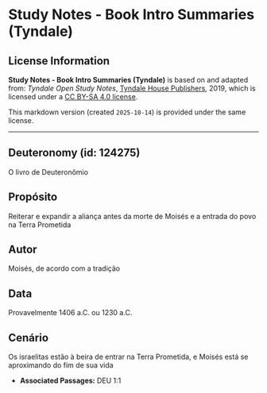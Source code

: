 # Study Notes - Book Intro Summaries (Tyndale)

## License Information

**Study Notes - Book Intro Summaries (Tyndale)** is based on and adapted from: _Tyndale Open Study Notes_, [Tyndale House Publishers](https://tyndaleopenresources.com/), 2019, which is licensed under a [CC BY-SA 4.0 license](https://creativecommons.org/licenses/by-sa/4.0/legalcode.en).

This markdown version (created `2025-10-14`) is provided under the same license.



--------------------------------

## Deuteronomy (id: 124275)

O livro de Deuteronômio

Propósito
---------

Reiterar e expandir a aliança antes da morte de Moisés e a entrada do povo na Terra Prometida

Autor
-----

Moisés, de acordo com a tradição

Data
----

Provavelmente 1406 a.C. ou 1230 a.C.

Cenário
-------

Os israelitas estão à beira de entrar na Terra Prometida, e Moisés está se aproximando do fim de sua vida

* **Associated Passages:** DEU 1:1

